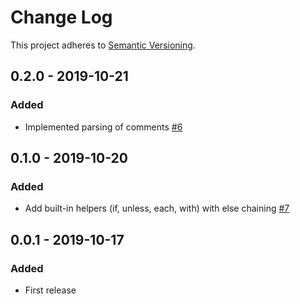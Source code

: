 # Change Log

This project adheres to [Semantic Versioning](http://semver.org/).

## 0.2.0 - 2019-10-21

### Added

- Implemented parsing of comments [#6](https://github.com/luwes/hyperstache/pull/6)

## 0.1.0 - 2019-10-20

### Added

- Add built-in helpers (if, unless, each, with) with else chaining [#7](https://github.com/luwes/hyperstache/pull/7)

## 0.0.1 - 2019-10-17

### Added

- First release
